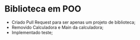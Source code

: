 # Biblioteca em POO

- Criado Pull Request para ser apenas um projeto de biblioteca;
- Removido Calculadora e Main da calculadora;
- Implementado teste;

